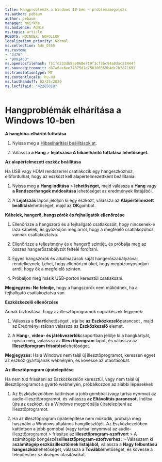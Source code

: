 ```yaml
---
title: Hangproblémák a Windows 10-ben – problémamegoldás
ms.author: pebaum
author: pebaum
manager: mnirkhe
ms.audience: Admin
ms.topic: article
ROBOTS: NOINDEX, NOFOLLOW
localization_priority: Normal
ms.collection: Adm_O365
ms.custom:
- "3476"
- "9001463"
ms.openlocfilehash: f51fd233db5ae068e719f1cf3bc94a0dac82444f
ms.sourcegitcommit: d87a6ac6ee77375d1d750100359b4dc7b2871691
ms.translationtype: MT
ms.contentlocale: hu-HU
ms.lasthandoff: 02/25/2020
ms.locfileid: "42265018"
---
```

# <a name="troubleshooting-audio-issues-in-windows-10"></a>Hangproblémák elhárítása a Windows 10-ben

**A hanghiba-elhárító futtatása**

1.  Nyissa meg a [Hibaelhárítási beállítások at](ms-settings:troubleshoot).

2.  Válassza **a Hang** > **lejátszása A hibaelhárító futtatása lehetőséget.**

**Az alapértelmezett eszköz beállítása**

Ha USB vagy HDMI rendszerrel csatlakozik egy hangeszközhöz, előfordulhat, hogy az eszközt kell alapértelmezettként beállítania:

1. Nyissa meg a **Hang indítása** > **lehetőséget,** majd válassza a **Hang** vagy **a Rendszerhangok módosítása** lehetőséget az eredmények listájából.

2.  A **Lejátszás** lapon jelöljön ki egy eszközt, válassza az **Alapértelmezett beállítás**lehetőséget, majd az **OK**gombot.

**Kábelek, hangerő, hangszórók és fejhallgatók ellenőrzése**

1. Ellenőrizze a hangszóró és a fejhallgató csatlakozóit, hogy nincsenek-e laza kábelek, és győződjön meg arról, hogy a megfelelő csatlakozóhoz vannak csatlakoztatva.

2. Ellenőrizze a teljesítmény és a hangerő szintjét, és próbálja meg az összes hangerőszabályzót felfelé fordítani.

3. Egyes hangszórók és alkalmazások saját hangerőszabályzóval rendelkeznek; Lehet, hogy ellenőrizni őket, hogy megbizonyosodjon arról, hogy ők a megfelelő szinten.

4. Próbáljon meg másik USB-porton keresztül csatlakozni.

**Megjegyzés: Ne feledje,** hogy a hangszórók nem működnek, ha a fejhallgató csatlakoztatva van.

**Eszközkezelő ellenőrzése**

Annak biztosítása, hogy az illesztőprogramok naprakészek legyenek:

1. Válassza a **Start**lehetőséget , írja be **az Eszközkezelő**parancsot , majd az Eredménylistában válassza az **Eszközkezelő** elemet.

2. A **Hang-, video- és játékvezérlők**csoportban jelölje ki a hangkártyát, nyissa meg, válassza az **Illesztőprogram** lapot, és válassza az **Illesztőprogram frissítése**lehetőséget.

**Megjegyzés:** Ha a Windows nem talál új illesztőprogramot, keressen egyet az eszköz gyártójának webhelyén, és kövesse az utasításokat.

**Az illesztőprogram újratelepítése**

Ha nem tud frissíteni az Eszközkezelőn keresztül, vagy nem talál új illesztőprogramot a gyártó webhelyén, próbálkozzon az alábbi lépésekkel:

1. Az Eszközkezelőben kattintson a jobb gombbal (vagy tartsa nyomva) az audio-illesztőprogramot, és válassza **az Eltávolítás parancsot.** Indítsa újra az eszközt, és a Windows megpróbálja újratelepíteni az illesztőprogramot.

2. Ha az illesztőprogram újratelepítése nem működik, próbálja meg használni a Windows általános hangillesztőjét. Az Eszközkezelőben kattintson a jobb gombbal (vagy tartsa lenyomva) az audio-illesztőprogramot > frissítse az **illesztőprogram-szoftvert** > A számítógép böngészése**illesztőprogram-szoftverhez:** > Válasszam ki a**számítógép eszközillesztőinek listájából,** válassza a **Nagy felbontású hangeszköz**lehetőséget, válassza a **Tovább**lehetőséget, és kövesse a telepítéshez szükséges utasításokat.
